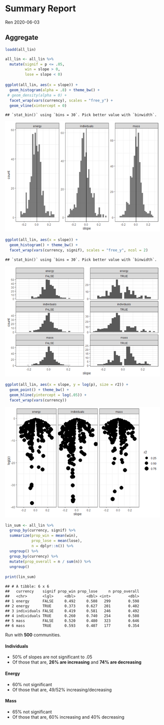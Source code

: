 Summary Report
================
Ren
2020-06-03

## Aggregate

``` r
loadd(all_lin)
```

``` r
all_lin <- all_lin %>%
  mutate(signif = p <= .05,
         win = slope > 0,
         lose = slope < 0)

ggplot(all_lin, aes(x = slope)) +
  geom_histogram(alpha = .8) + theme_bw() + 
 # geom_density(alpha = 0) +
  facet_wrap(vars(currency), scales = "free_y") +
  geom_vline(xintercept = 0)
```

    ## `stat_bin()` using `bins = 30`. Pick better value with `binwidth`.

![](report_sv_alone_files/figure-gfm/slope%20and%20p%20hists-1.png)<!-- -->

``` r
ggplot(all_lin, aes(x = slope)) +
  geom_histogram() + theme_bw() + 
  facet_wrap(vars(currency, signif), scales = "free_y", ncol = 2) 
```

    ## `stat_bin()` using `bins = 30`. Pick better value with `binwidth`.

![](report_sv_alone_files/figure-gfm/slope%20and%20p%20hists-2.png)<!-- -->

``` r
ggplot(all_lin, aes(x = slope, y = log(p), size = r2)) +
  geom_point() + theme_bw() +
  geom_hline(yintercept = log(.05)) +
  facet_wrap(vars(currency))
```

![](report_sv_alone_files/figure-gfm/slope%20and%20p%20hists-3.png)<!-- -->

``` r
lin_sum <- all_lin %>%
  group_by(currency, signif) %>%
  summarize(prop_win = mean(win),
            prop_lose = mean(lose),
            n = dplyr::n()) %>%
  ungroup() %>%
  group_by(currency) %>%
  mutate(prop_overall = n / sum(n)) %>%
  ungroup()

print(lin_sum)
```

    ## # A tibble: 6 x 6
    ##   currency    signif prop_win prop_lose     n prop_overall
    ##   <chr>       <lgl>     <dbl>     <dbl> <int>        <dbl>
    ## 1 energy      FALSE     0.492     0.508   299        0.598
    ## 2 energy      TRUE      0.373     0.627   201        0.402
    ## 3 individuals FALSE     0.419     0.581   246        0.492
    ## 4 individuals TRUE      0.260     0.740   254        0.508
    ## 5 mass        FALSE     0.520     0.480   323        0.646
    ## 6 mass        TRUE      0.593     0.407   177        0.354

Run with **500** communities.

#### Individuals

  - 50% of slopes are not significant to .05
  - Of those that are, **26% are increasing** and **74% are decreasing**

#### Energy

  - 60% not significant
  - Of those that are, 49/52% increasing/decreasing

#### Mass

  - 65% not significant
  - Of those that are, 60% increasing and 40% decreasing
